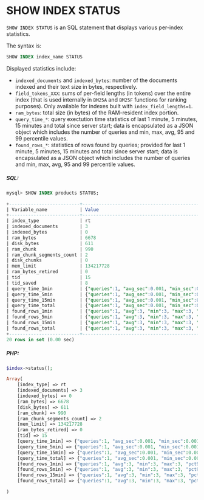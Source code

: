 # SHOW INDEX STATUS 

<!-- example SHOW INDEX STATUS -->

`SHOW INDEX STATUS` is an SQL statement that displays various per-index statistics.

The syntax is:

```sql
SHOW INDEX index_name STATUS
```

Displayed statistics include:

* `indexed_documents` and `indexed_bytes`: number of the documents indexed and their text size in bytes, respectively.
* `field_tokens_XXX`: sums of per-field lengths (in tokens) over the entire index (that is used internally in `BM25A` and `BM25F` functions for ranking purposes). Only available for indexes built with `index_field_lengths=1`.
* `ram_bytes`: total size (in bytes) of the RAM-resident index portion.
* `query_time_*`: query exectution time statistics of last 1 minute, 5 minutes, 15 minutes and total since server start; data is encapsulated as a JSON object which includes the number of queries and min, max, avg, 95 and 99 percentile values.
* `found_rows_*`: statistics of rows found by queries; provided for last 1 minute, 5 minutes, 15 minutes and total since server start; data is encapsulated as a JSON object which includes the number of queries and min, max, avg, 95 and 99 percentile values.

<!-- intro -->
##### SQL:
<!-- request SQL -->

```sql
mysql> SHOW INDEX products STATUS;
```

<!-- response SQL -->

```sql
+--------------------------+--------------------------------------------------------------------------------------------------------+
| Variable_name            | Value                                                                                                  |
+--------------------------+--------------------------------------------------------------------------------------------------------+
| index_type               | rt                                                                                                     |
| indexed_documents        | 3                                                                                                      |
| indexed_bytes            | 0                                                                                                      |
| ram_bytes                | 6678                                                                                                   |
| disk_bytes               | 611                                                                                                    |
| ram_chunk                | 990                                                                                                    |
| ram_chunk_segments_count | 2                                                                                                      |
| disk_chunks              | 0                                                                                                      |
| mem_limit                | 134217728                                                                                              |
| ram_bytes_retired        | 0                                                                                                      |
| tid                      | 15                                                                                                     |
| tid_saved                | 8                                                                                                      |
| query_time_1min          | {"queries":1, "avg_sec":0.001, "min_sec":0.001, "max_sec":0.001, "pct95_sec":0.001, "pct99_sec":0.001} |
| query_time_5min          | {"queries":1, "avg_sec":0.001, "min_sec":0.001, "max_sec":0.001, "pct95_sec":0.001, "pct99_sec":0.001} |
| query_time_15min         | {"queries":1, "avg_sec":0.001, "min_sec":0.001, "max_sec":0.001, "pct95_sec":0.001, "pct99_sec":0.001} |
| query_time_total         | {"queries":1, "avg_sec":0.001, "min_sec":0.001, "max_sec":0.001, "pct95_sec":0.001, "pct99_sec":0.001} |
| found_rows_1min          | {"queries":1, "avg":3, "min":3, "max":3, "pct95":3, "pct99":3}                                         |
| found_rows_5min          | {"queries":1, "avg":3, "min":3, "max":3, "pct95":3, "pct99":3}                                         |
| found_rows_15min         | {"queries":1, "avg":3, "min":3, "max":3, "pct95":3, "pct99":3}                                         |
| found_rows_total         | {"queries":1, "avg":3, "min":3, "max":3, "pct95":3, "pct99":3}                                         |
+--------------------------+--------------------------------------------------------------------------------------------------------+
20 rows in set (0.00 sec)
```

<!-- intro -->
##### PHP:
<!-- request PHP -->

``` php
$index->status();
```

<!-- response PHP -->

```php
Array(
    [index_type] => rt
    [indexed_documents] => 3
    [indexed_bytes] => 0
    [ram_bytes] => 6678
    [disk_bytes] => 611
    [ram_chunk] => 990
    [ram_chunk_segments_count] => 2
    [mem_limit] => 134217728
    [ram_bytes_retired] => 0
    [tid] => 15
    [query_time_1min] => {"queries":1, "avg_sec":0.001, "min_sec":0.001, "max_sec":0.001, "pct95_sec":0.001, "pct99_sec":0.001}
    [query_time_5min] => {"queries":1, "avg_sec":0.001, "min_sec":0.001, "max_sec":0.001, "pct95_sec":0.001, "pct99_sec":0.001}
    [query_time_15min] => {"queries":1, "avg_sec":0.001, "min_sec":0.001, "max_sec":0.001, "pct95_sec":0.001, "pct99_sec":0.001}
    [query_time_total] => {"queries":1, "avg_sec":0.001, "min_sec":0.001, "max_sec":0.001, "pct95_sec":0.001, "pct99_sec":0.001}
    [found_rows_1min] => {"queries":1, "avg":3, "min":3, "max":3, "pct95":3, "pct99":3}
    [found_rows_5min] => {"queries":1, "avg":3, "min":3, "max":3, "pct95":3, "pct99":3} 
    [found_rows_15min] => {"queries":1, "avg":3, "min":3, "max":3, "pct95":3, "pct99":3}
    [found_rows_total] => {"queries":1, "avg":3, "min":3, "max":3, "pct95":3, "pct99":3}

)
```
<!-- end -->